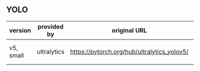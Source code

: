 ## YOLO

| version | provided by | original URL | Proxy |
| ------- | ----------- | ------------ | ----- |
| v5, small | ultralytics | https://pytorch.org/hub/ultralytics_yolov5/ | [dowbnload from the space](yolo/v5/yolov5-master.zip) |


